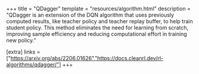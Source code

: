 +++
title = "QDagger"
template = "resources/algorithm.html"
description = "QDagger is an extension of the DQN algorithm that uses previously computed results, like teacher policy and teacher replay buffer, to help train student policy. This method eliminates the need for learning from scratch, improving sample efficiency and reducing computational effort in training new policy."

[extra]
links = ["https://arxiv.org/abs/2206.01626","https://docs.cleanrl.dev/rl-algorithms/qdagger/"]
+++
